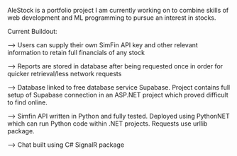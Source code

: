 AleStock is a portfolio project I am currently working on to combine skills of web development and ML programming to pursue an interest in stocks.

Current Buildout:

--> Users can supply their own SimFin API key and other relevant information to retain full financials of any stock

--> Reports are stored in database after being requested once in order for quicker retrieval/less network requests

--> Database linked to free database service Supabase. Project contains full setup of Supabase connection in an ASP.NET project which proved difficult to find online.

--> Simfin API written in Python and fully tested. Deployed using PythonNET which can run Python code within .NET projects. Requests use urllib package.

--> Chat built using C# SignalR package
